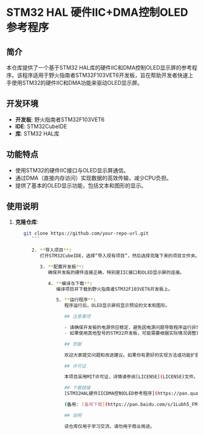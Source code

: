 # STM32 HAL 硬件IIC+DMA控制OLED参考程序

## 简介

本仓库提供了一个基于STM32 HAL库的硬件IIC和DMA控制OLED显示屏的参考程序。该程序适用于野火指南者STM32F103VET6开发板，旨在帮助开发者快速上手使用STM32的硬件IIC和DMA功能来驱动OLED显示屏。

## 开发环境

- **开发板**: 野火指南者STM32F103VET6
- **IDE**: STM32CubeIDE
- **库**: STM32 HAL库

## 功能特点

- 使用STM32的硬件IIC接口与OLED显示屏通信。
- 通过DMA（直接内存访问）实现数据的高效传输，减少CPU负担。
- 提供了基本的OLED显示功能，包括文本和图形的显示。

## 使用说明

1. **克隆仓库**:
   ```bash
      git clone https://github.com/your-repo-url.git
         ```

         2. **导入项目**:
            打开STM32CubeIDE，选择“导入现有项目”，然后选择克隆下来的项目文件夹。

            3. **配置开发板**:
               确保开发板的硬件连接正确，特别是IIC接口和OLED显示屏的连接。

               4. **编译与下载**:
                  编译项目并下载到野火指南者STM32F103VET6开发板上。

                  5. **运行程序**:
                     程序运行后，OLED显示屏将显示预设的文本和图形。

                     ## 注意事项

                     - 请确保开发板的电源供应稳定，避免因电源问题导致程序运行异常。
                     - 如果使用其他型号的STM32开发板，可能需要根据实际情况调整IIC和DMA的配置。

                     ## 贡献

                     欢迎大家提交问题和改进建议。如果你有更好的实现方法或功能扩展，欢迎提交Pull Request。

                     ## 许可证

                     本项目采用MIT许可证，详情请参阅[LICENSE](LICENSE)文件。

                     ## 下载链接
                     [STM32HAL硬件IICDMA控制OLED参考程序](https://pan.quark.cn/s/cf1b2fc0358f) 

                     (备用: [备用下载](https://pan.baidu.com/s/1Lubh5_FM2pllNjqqWDRH8Q?pwd=1234))

                     ## 说明

                     该仓库仅用于学习交流，请勿用于商业用途。
